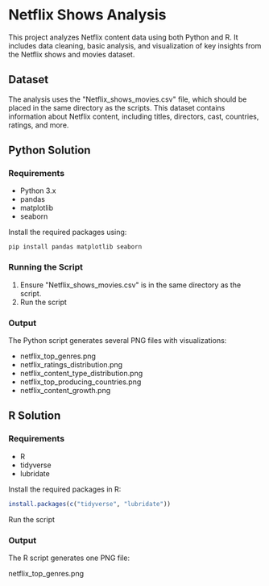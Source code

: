 # Netflix Shows Analysis

This project analyzes Netflix content data using both Python and R. It includes data cleaning, basic analysis, and visualization of key insights from the Netflix shows and movies dataset.

## Dataset

The analysis uses the "Netflix_shows_movies.csv" file, which should be placed in the same directory as the scripts. This dataset contains information about Netflix content, including titles, directors, cast, countries, ratings, and more.

## Python Solution

### Requirements

- Python 3.x
- pandas
- matplotlib
- seaborn

Install the required packages using:
```
pip install pandas matplotlib seaborn
```

### Running the Script

1. Ensure "Netflix_shows_movies.csv" is in the same directory as the script.
2. Run the script

### Output

The Python script generates several PNG files with visualizations:

- netflix_top_genres.png
- netflix_ratings_distribution.png
- netflix_content_type_distribution.png
- netflix_top_producing_countries.png
- netflix_content_growth.png

## R Solution

### Requirements

- R
- tidyverse
- lubridate

Install the required packages in R:

```r
install.packages(c("tidyverse", "lubridate"))
```

Run the script

### Output
The R script generates one PNG file:

netflix_top_genres.png

